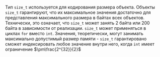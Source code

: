 Тип `size_t` используется для кодирования размера объекта. Объекты `size_t` гарантируют, что их максимальное значения достаточно для представления максимального размера в байтах всех объектов. Технически, это означает, что `size_t` может занять 2 байта или 200 байта в зависимости от реализации.
`size_t` может применяться в циклах `for` вместо `int`. Значения, теоретически, могут занимать максимально допустимый размер памяти - `size_t` гарантировано сможет индексировать любое значение внутри него, когда `int` имеет ограничение $\pm\frac{2^{32}}{2}$ 